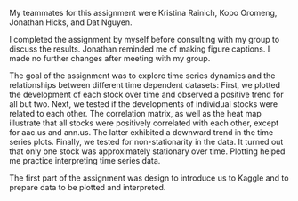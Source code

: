 My teammates for this assignment were Kristina Rainich, Kopo Oromeng, Jonathan Hicks, and Dat Nguyen. 

I completed the assignment by myself before consulting with my group to discuss the results. Jonathan reminded me of making figure captions. I made no further changes after meeting with my group. 

The goal of the assignment was to explore time series dynamics and the relationships between different time dependent datasets:
First, we plotted the development of each stock over time and observed a positive trend for all but two. Next, we tested if the developments of individual stocks were related to each other. The correlation matrix, as well as the heat map illustrate that all stocks were positively correlated with each other, except for aac.us and ann.us. The latter exhibited a downward trend in the time series plots. Finally, we tested for non-stationarity in the data. It turned out that only one stock was approximately stationary over time. Plotting helped me practice interpreting time series data. 

The first part of the assignment was design to introduce us to Kaggle and to prepare data to be plotted and interpreted.
